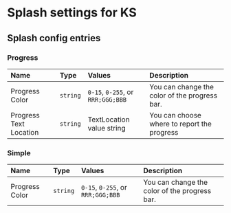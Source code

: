 # Splash settings for KS

## Splash config entries

### Progress

| Name | Type | Values | Description 
|:-----------------------|:---------|:----------------------------------|:---
| Progress Color         | `string` | `0-15`, `0-255`, or `RRR;GGG;BBB` | You can change the color of the progress bar.
| Progress Text Location | `string` | TextLocation value string         | You can choose where to report the progress

### Simple

| Name | Type | Values | Description 
|:---------------|:---------|:----------------------------------|:---
| Progress Color | `string` | `0-15`, `0-255`, or `RRR;GGG;BBB` | You can change the color of the progress bar.

